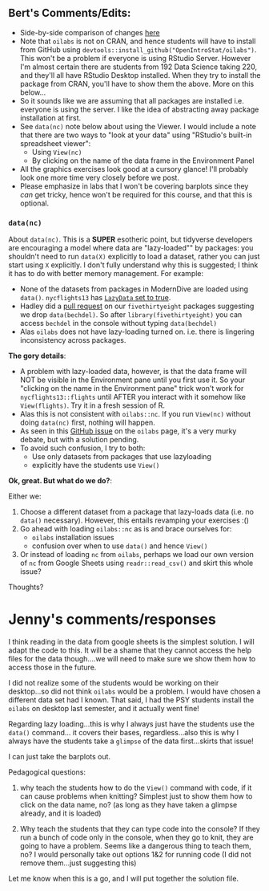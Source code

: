## Bert's Comments/Edits:

* Side-by-side comparison of changes [here](https://github.com/rudeboybert/moderndive_labs/pull/2/files?utf8=%E2%9C%93&diff=split&w=1)
* Note that `oilabs` is not on CRAN, and hence students will have to install from GitHub using `devtools::install_github("OpenIntroStat/oilabs")`. This won't be a problem if everyone is using RStudio Server. However I'm almost certain there are students from 192 Data Science taking 220, and they'll all have RStudio Desktop installed. When they try to install the package from CRAN, you'll have to show them the above. More on this below...
* So it sounds like we are assuming that all packages are installed i.e. everyone is using the server. I like the idea of abstracting away package installation at first.
* See `data(nc)` note below about using the Viewer. I would include a note that there are two ways to "look at your data" using "RStudio's built-in spreadsheet viewer":
    + Using `View(nc)`
    + By clicking on the name of the data frame in the Environment Panel
* All the graphics exercises look good at a cursory glance! I'll probably look one more time very closely before we post. 
* Please emphasize in labs that I won't be covering barplots since they *can* get tricky, hence won't be required for this course, and that this is optional.

### `data(nc)`

About `data(nc)`. This is a **SUPER** esotheric point, but tidyverse developers are encouraging a model where data are "lazy-loaded"" by packages: you shouldn't need to run `data(X)` explicitly to load a dataset, rather you can just start using `X` explicitly. I don't fully understand why this is suggested; I think it has to do with better memory management. For example:

* None of the datasets from packages in ModernDive are loaded using `data()`. `nycflights13` has [`LazyData` set to true](https://github.com/hadley/nycflights13/blob/master/DESCRIPTION).
* Hadley did a [pull request](https://github.com/rudeboybert/fivethirtyeight/pull/2) on our `fivethirtyeight` packages suggesting we drop `data(bechdel)`. So after `library(fivethirtyeight)` you can access `bechdel` in the console without typing `data(bechdel)`
* Alas `oilabs` does not have lazy-loading turned on. i.e. there is lingering inconsistency across packages.


**The gory details**:

* A problem with lazy-loaded data, however, is that the data frame will NOT be visible in the Environment pane until you first use it. So your "clicking on the name in the Environment pane" trick won't work for `nycflights13::flights` until AFTER you interact with it somehow like `View(flights)`. Try it in a fresh session of R.
* Alas this is not consistent with `oilabs::nc`. If you run `View(nc)` without doing `data(nc)` first, nothing will happen. 
* As seen in this [GitHub issue](https://github.com/OpenIntroStat/oilabs/issues/39) on the `oilabs` page, it's a very murky debate, but with a solution pending.
* To avoid such confusion, I try to both:
    + Use only datasets from packages that use lazyloading 
    + explicitly have the students use `View()`

**Ok, great. But what do we do?**:

Either we:

1. Choose a different dataset from a package that lazy-loads data (i.e. no `data()` necessary). However, this entails revamping your exercises :()
1. Go ahead with loading `oilabs::nc` as is and brace ourselves for:
    + `oilabs` installation issues
    + confusion over when to use `data()` and hence `View()`
1. Or instead of loading `nc` from `oilabs`, perhaps we load our own version of `nc` from Google Sheets using `readr::read_csv()` and skirt this whole issue?

Thoughts?

# Jenny's comments/responses

I think reading in the data from google sheets is the simplest solution. I will adapt the code to this. It will be a shame that they cannot access the help files for the data though....we will need to make sure we show them how to access those in the future. 

I did not realize some of the students would be working on their desktop...so did not think `oilabs` would be a problem. I would have chosen a different data set had I known. That said, I had the PSY students install the `oilabs` on desktop last semester, and it actually went fine!

Regarding lazy loading...this is why I always just have the students use the `data()` command... it covers their bases, regardless...also this is why I always have the students take a `glimpse` of the data first...skirts that issue! 

I can just take the barplots out.

Pedagogical questions:  

1. why teach the students how to do the `View()` command with code, if it can cause problems when knitting? Simplest just to show them how to click on the data name, no? (as long as they have taken a glimpse already, and it is loaded)

2. Why teach the students that they can type code into the console? If they run a bunch of code only in the console, when they go to knit, they are going to have a problem. Seems like a dangerous thing to teach them, no? I would personally take out options 1&2 for running code (I did not remove them...just suggesting this)

Let me know when this is a go, and I will put together the solution file. 
